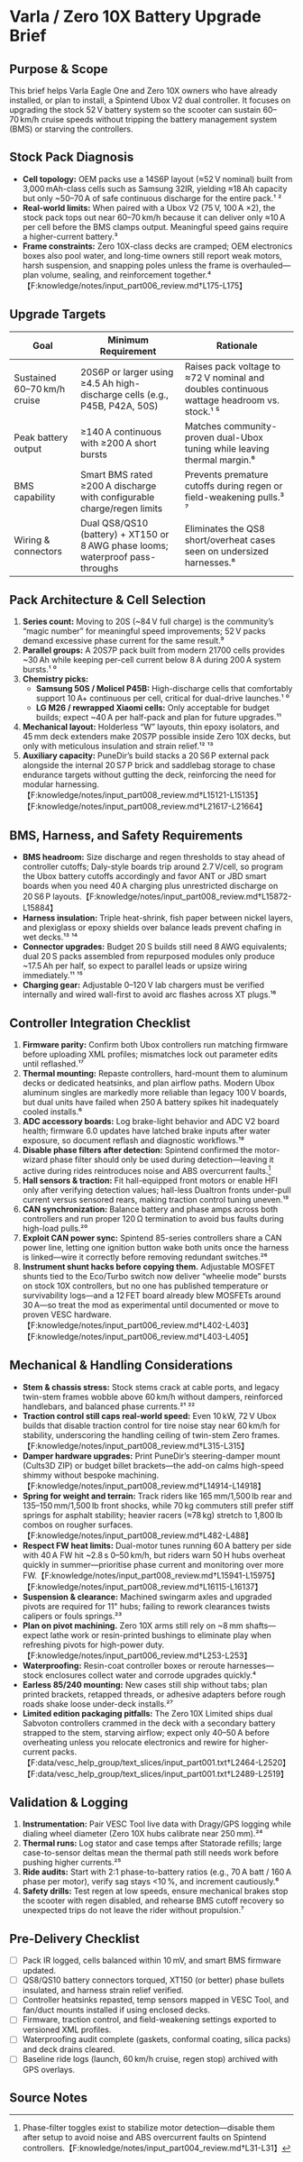 # Varla / Zero 10X Battery Upgrade Brief

## Purpose & Scope
This brief helps Varla Eagle One and Zero 10X owners who have already installed, or plan to install, a Spintend Ubox V2 dual controller. It focuses on upgrading the stock 52 V battery system so the scooter can sustain 60–70 km/h cruise speeds without tripping the battery management system (BMS) or starving the controllers.

## Stock Pack Diagnosis
- **Cell topology:** OEM packs use a 14S6P layout (≈52 V nominal) built from 3,000 mAh-class cells such as Samsung 32IR, yielding ≈18 Ah capacity but only ~50–70 A of safe continuous discharge for the entire pack.¹ ²
- **Real-world limits:** When paired with a Ubox V2 (75 V, 100 A ×2), the stock pack tops out near 60–70 km/h because it can deliver only ≈10 A per cell before the BMS clamps output. Meaningful speed gains require a higher-current battery.³
- **Frame constraints:** Zero 10X-class decks are cramped; OEM electronics boxes also pool water, and long-time owners still report weak motors, harsh suspension, and snapping poles unless the frame is overhauled—plan volume, sealing, and reinforcement together.⁴ 【F:knowledge/notes/input_part006_review.md†L175-L175】

## Upgrade Targets
| Goal | Minimum Requirement | Rationale |
| --- | --- | --- |
| Sustained 60–70 km/h cruise | 20S6P or larger using ≥4.5 Ah high-discharge cells (e.g., P45B, P42A, 50S) | Raises pack voltage to ≈72 V nominal and doubles continuous wattage headroom vs. stock.¹ ⁵ |
| Peak battery output | ≥140 A continuous with ≥200 A short bursts | Matches community-proven dual-Ubox tuning while leaving thermal margin.⁶ |
| BMS capability | Smart BMS rated ≥200 A discharge with configurable charge/regen limits | Prevents premature cutoffs during regen or field-weakening pulls.³ ⁷ |
| Wiring & connectors | Dual QS8/QS10 (battery) + XT150 or 8 AWG phase looms; waterproof pass-throughs | Eliminates the QS8 short/overheat cases seen on undersized harnesses.⁸ |

## Pack Architecture & Cell Selection
1. **Series count:** Moving to 20S (~84 V full charge) is the community’s “magic number” for meaningful speed improvements; 52 V packs demand excessive phase current for the same result.⁹
2. **Parallel groups:** A 20S7P pack built from modern 21700 cells provides ~30 Ah while keeping per-cell current below 8 A during 200 A system bursts.¹ ⁰
3. **Chemistry picks:**
   - **Samsung 50S / Molicel P45B:** High-discharge cells that comfortably support 10 A+ continuous per cell, critical for dual-drive launches.¹ ⁰
   - **LG M26 / rewrapped Xiaomi cells:** Only acceptable for budget builds; expect ~40 A per half-pack and plan for future upgrades.¹¹
4. **Mechanical layout:** Holderless “W” layouts, thin epoxy isolators, and 45 mm deck extenders make 20S7P possible inside Zero 10X decks, but only with meticulous insulation and strain relief.¹² ¹³
5. **Auxiliary capacity:** PuneDir’s build stacks a 20 S6 P external pack alongside the internal 20 S7 P brick and saddlebag storage to chase endurance targets without gutting the deck, reinforcing the need for modular harnessing.【F:knowledge/notes/input_part008_review.md†L15121-L15135】【F:knowledge/notes/input_part008_review.md†L21617-L21664】

## BMS, Harness, and Safety Requirements
- **BMS headroom:** Size discharge and regen thresholds to stay ahead of controller cutoffs; Daly-style boards trip around 2.7 V/cell, so program the Ubox battery cutoffs accordingly and favor ANT or JBD smart boards when you need 40 A charging plus unrestricted discharge on 20 S6 P layouts.【F:knowledge/notes/input_part008_review.md†L15872-L15884】
- **Harness insulation:** Triple heat-shrink, fish paper between nickel layers, and plexiglass or epoxy shields over balance leads prevent chafing in wet decks.¹³ ¹⁴
- **Connector upgrades:** Budget 20 S builds still need 8 AWG equivalents; dual 20 S packs assembled from repurposed modules only produce ~17.5 Ah per half, so expect to parallel leads or upsize wiring immediately.¹¹ ¹⁵
- **Charging gear:** Adjustable 0–120 V lab chargers must be verified internally and wired wall-first to avoid arc flashes across XT plugs.¹⁶

## Controller Integration Checklist
1. **Firmware parity:** Confirm both Ubox controllers run matching firmware before uploading XML profiles; mismatches lock out parameter edits until reflashed.¹⁷
2. **Thermal mounting:** Repaste controllers, hard-mount them to aluminum decks or dedicated heatsinks, and plan airflow paths. Modern Ubox aluminum singles are markedly more reliable than legacy 100 V boards, but dual units have failed when 250 A battery spikes hit inadequately cooled installs.⁶
3. **ADC accessory boards:** Log brake-light behavior and ADC V2 board health; firmware 6.0 updates have latched brake inputs after water exposure, so document reflash and diagnostic workflows.¹⁸
4. **Disable phase filters after detection:** Spintend confirmed the motor-wizard phase filter should only be used during detection—leaving it active during rides reintroduces noise and ABS overcurrent faults.[^phase-filter]
4. **Hall sensors & traction:** Fit hall-equipped front motors or enable HFI only after verifying detection values; hall-less Dualtron fronts under-pull current versus sensored rears, making traction control tuning uneven.¹⁹
5. **CAN synchronization:** Balance battery and phase amps across both controllers and run proper 120 Ω termination to avoid bus faults during high-load pulls.²⁰
6. **Exploit CAN power sync:** Spintend 85-series controllers share a CAN power line, letting one ignition button wake both units once the harness is linked—wire it correctly before removing redundant switches.²⁶
7. **Instrument shunt hacks before copying them.** Adjustable MOSFET shunts tied to the Eco/Turbo switch now deliver “wheelie mode” bursts on stock 10X controllers, but no one has published temperature or survivability logs—and a 12 FET board already blew MOSFETs around 30 A—so treat the mod as experimental until documented or move to proven VESC hardware.【F:knowledge/notes/input_part006_review.md†L402-L403】【F:knowledge/notes/input_part006_review.md†L403-L405】

## Mechanical & Handling Considerations
- **Stem & chassis stress:** Stock stems crack at cable ports, and legacy twin-stem frames wobble above 60 km/h without dampers, reinforced handlebars, and balanced phase currents.²¹ ²²
- **Traction control still caps real-world speed:** Even 10 kW, 72 V Ubox builds that disable traction control for tire noise stay near 60 km/h for stability, underscoring the handling ceiling of twin-stem Zero frames.【F:knowledge/notes/input_part008_review.md†L315-L315】
- **Damper hardware upgrades:** Print PuneDir’s steering-damper mount (Cults3D ZIP) or budget billet brackets—the add-on calms high-speed shimmy without bespoke machining.【F:knowledge/notes/input_part008_review.md†L14914-L14918】
- **Spring for weight and terrain:** Track riders like 165 mm/1,500 lb rear and 135–150 mm/1,500 lb front shocks, while 70 kg commuters still prefer stiff springs for asphalt stability; heavier racers (≈78 kg) stretch to 1,800 lb combos on rougher surfaces.【F:knowledge/notes/input_part008_review.md†L482-L488】
- **Respect FW heat limits:** Dual-motor tunes running 60 A battery per side with 40 A FW hit ~2.8 s 0–50 km/h, but riders warn 50 H hubs overheat quickly in summer—prioritise phase current and monitoring over more FW.【F:knowledge/notes/input_part008_review.md†L15941-L15975】【F:knowledge/notes/input_part008_review.md†L16115-L16137】
- **Suspension & clearance:** Machined swingarm axles and upgraded pivots are required for 11" hubs; failing to rework clearances twists calipers or fouls springs.²³
- **Plan on pivot machining.** Zero 10X arms still rely on ~8 mm shafts—expect lathe work or resin-printed bushings to eliminate play when refreshing pivots for high-power duty.【F:knowledge/notes/input_part006_review.md†L253-L253】
- **Waterproofing:** Resin-coat controller boxes or reroute harnesses—stock enclosures collect water and corrode upgrades quickly.⁴
- **Earless 85/240 mounting:** New cases still ship without tabs; plan printed brackets, retapped threads, or adhesive adapters before rough roads shake loose under-deck installs.²⁷
- **Limited edition packaging pitfalls:** The Zero 10X Limited ships dual Sabvoton controllers crammed in the deck with a secondary battery strapped to the stem, starving airflow; expect only 40–50 A before overheating unless you relocate electronics and rewire for higher-current packs.【F:data/vesc_help_group/text_slices/input_part001.txt†L2464-L2520】【F:data/vesc_help_group/text_slices/input_part001.txt†L2489-L2519】

## Validation & Logging
1. **Instrumentation:** Pair VESC Tool live data with Dragy/GPS logging while dialing wheel diameter (Zero 10X hubs calibrate near 250 mm).²⁴
2. **Thermal runs:** Log stator and case temps after Statorade refills; large case-to-sensor deltas mean the thermal path still needs work before pushing higher currents.²⁵
3. **Ride audits:** Start with 2:1 phase-to-battery ratios (e.g., 70 A batt / 160 A phase per motor), verify sag stays <10 %, and increment cautiously.⁶
4. **Safety drills:** Test regen at low speeds, ensure mechanical brakes stop the scooter with regen disabled, and rehearse BMS cutoff recovery so unexpected trips do not leave the rider without propulsion.⁷

## Pre-Delivery Checklist
- [ ] Pack IR logged, cells balanced within 10 mV, and smart BMS firmware updated.
- [ ] QS8/QS10 battery connectors torqued, XT150 (or better) phase bullets insulated, and harness strain relief verified.
- [ ] Controller heatsinks repasted, temp sensors mapped in VESC Tool, and fan/duct mounts installed if using enclosed decks.
- [ ] Firmware, traction control, and field-weakening settings exported to versioned XML profiles.
- [ ] Waterproofing audit complete (gaskets, conformal coating, silica packs) and deck drains cleared.
- [ ] Baseline ride logs (launch, 60 km/h cruise, regen stop) archived with GPS overlays.

## Source Notes
[^1]: Zero 10X decks shipped with 52 V 18.5 Ah packs built from Samsung 32IR cells. 【F:knowledge/notes/input_part006_review.md†L179-L179】
[^2]: Stock pack discharge limits and chronic chassis complaints for Zero 10X-class scooters. 【F:knowledge/notes/input_part006_review.md†L136-L136】
[^3]: Varla Eagle One (Zero 10X clone) with Ubox V2 dual controller plateauing at 60–70 km/h on the OEM battery. 【F:knowledge/notes/input_part004_review.md†L347-L352】
[^4]: Zero 10X electronics boxes pooling water and the need for comprehensive sealing during VESC swaps. 【F:knowledge/notes/input_part006_review.md†L221-L229】
[^5]: Community guidance that 20 S packs are the “magic number” for high-speed scooters, whereas 48–52 V builds demand disproportionate current. 【F:knowledge/notes/input_part004_review.md†L357-L365】
[^6]: Ubox dual-controller spike failures near 250 A battery and the emphasis on improved aluminum-board reliability when adequately cooled. 【F:knowledge/notes/input_part004_review.md†L233-L238】
[^7]: Daly smart-BMS cutoff thresholds around 2.7 V/cell and the need to align controller limits. 【F:knowledge/notes/input_part003_review.md†L517-L519】
[^8]: QS8 short incidents during high-power builds and the reminder to upsize connectors for motorcycle-class conversions. 【F:knowledge/notes/input_part010_review.md†L44-L52】
[^9]: Voltage vs. current discussion emphasizing 20 S as the breakpoint for top-speed goals. 【F:knowledge/notes/input_part004_review.md†L357-L365】
[^10]: Zero 10X builders fitting 20 S7P packs with 45 mm spacers and highlighting the need for higher-grade chemistry over budget cells. 【F:knowledge/notes/input_part008_review.md†L13-L20】【F:knowledge/notes/input_part008_review.md†L333-L341】
[^11]: Budget cell and wiring math showing repurposed modules only supply ~40 A per half-pack. 【F:knowledge/notes/input_part004_review.md†L236-L242】
[^12]: Holderless pack layouts with deck extenders enabling dense 20 S builds. 【F:knowledge/notes/input_part008_review.md†L13-L20】
[^13]: Triple insulation, epoxy sheets, and careful lead routing for Zero 10X high-voltage packs. 【F:knowledge/notes/input_part007_review.md†L278-L285】【F:knowledge/notes/input_part009_review.md†L18-L23】
[^14]: Pack builders stacking dual G30 modules and over-insulating balance leads for Zero 10X conversions. 【F:knowledge/notes/input_part007_review.md†L260-L266】
[^15]: Recommendation for 8 AWG equivalents on 100 A scooters and expectations when using repurposed cells. 【F:knowledge/notes/input_part004_review.md†L236-L242】
[^16]: Adjustable charger inspection and safe connection sequence guidance. 【F:knowledge/notes/input_part004_review.md†L301-L301】
[^17]: Firmware alignment requirements for Makerbase/Makerbase-derived boards reporting as 75_100 but needing 75_100_V2 firmware. 【F:knowledge/notes/input_part004_review.md†L327-L327】【F:knowledge/notes/input_part004_review.md†L479-L479】
[^18]: ADC V2 board failures causing latched brake inputs and the need for diagnostics after firmware updates. 【F:knowledge/notes/input_part004_review.md†L365-L373】
[^19]: Dualtron front motor underperformance without hall sensors compared to sensored rears. 【F:knowledge/notes/input_part004_review.md†L350-L355】
[^20]: Zero 10X CAN harness experiments confirming 120 Ω termination requirements. 【F:knowledge/notes/input_part006_review.md†L21-L27】
[^21]: Reports of stems cracking at cable ports and the need for hydraulic brakes plus regen on tuned builds. 【F:knowledge/notes/input_part005_review.md†L283-L286】
[^22]: Handling limits of Zero 10X twin-stem frames even after 10 kW upgrades, reinforcing the need for dampers and balanced currents. 【F:knowledge/notes/input_part008_review.md†L315-L322】
[^23]: Swingarm machining requirements for 11" hub swaps and pivot upgrades. 【F:knowledge/notes/input_part006_review.md†L34-L42】【F:knowledge/notes/input_part006_review.md†L214-L222】
[^24]: Wheel-diameter calibration and GPS logging workflow for Zero 10X builds. 【F:knowledge/notes/input_part007_review.md†L368-L374】
[^25]: Statorade temperature observations showing persistent case-to-sensor deltas. 【F:knowledge/notes/input_part004_review.md†L320-L327】
[^26]: Spintend 85-series CAN power line allows a single ignition button to wake linked controllers once harnessed properly.【F:knowledge/notes/input_part011_review.md†L19016-L19035】
[^27]: Latest earless 85/240 housings forced riders to print brackets, retap threads, or glue adapters so the controllers survive long-travel suspensions.【F:knowledge/notes/input_part012_review.md†L20537-L20587】
[^phase-filter]: Phase-filter toggles exist to stabilize motor detection—disable them after setup to avoid noise and ABS overcurrent faults on Spintend controllers.【F:knowledge/notes/input_part004_review.md†L31-L31】
